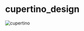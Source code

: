 # cupertino_design

![cupertino](https://user-images.githubusercontent.com/64953591/128489492-c3238650-40c3-4a95-a6b0-24c187831a95.jpg)
